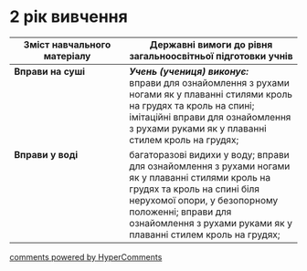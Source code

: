 <div id="hypercomments_widget" class="js-hypercomments-widget invisible"></div>

# 2 рік вивчення

<table>
  <tr>
    <td width="40%" align="center"><b>Зміст навчального матеріалу</b></td>
    <td width="60%" align="center"><b>Державні вимоги до рівня загальноосвітньої підготовки учнів</b></td>
  </tr>
<tbody>
  <tr>
    <td width="40%" style="vertical-align:top !important;">
    <b>Вправи на суші</b>
    </td>
    <td width="60%" style="vertical-align:top !important;">
	   <i><b>Учень (учениця) виконує:</b></i><br>
	   вправи для ознайомлення з рухами ногами як у плаванні стилями кроль на грудях та кроль на спині; імітаційні вправи для ознайомлення з рухами руками як у плаванні стилем кроль на грудях;
	  </td>
  </tr>
  <tr>
    <td width="40%" style="vertical-align:top !important;">
    <b>Вправи у воді</b>
    </td>
    <td width="60%" style="vertical-align:top !important;">
     багаторазові видихи у воду; вправи для ознайомлення з рухами ногами як у плаванні стилями кроль на грудях та кроль на спині біля нерухомої опори, у безопорному положенні; вправи для ознайомлення з рухами руками як у плаванні стилем кроль на грудях;
    </td>
  </tr>
</tbody>
</table>

<div class="js-hypercomments-container">
<a href="http://hypercomments.com" class="hc-link" title="comments widget">comments powered by HyperComments</a>
</div>